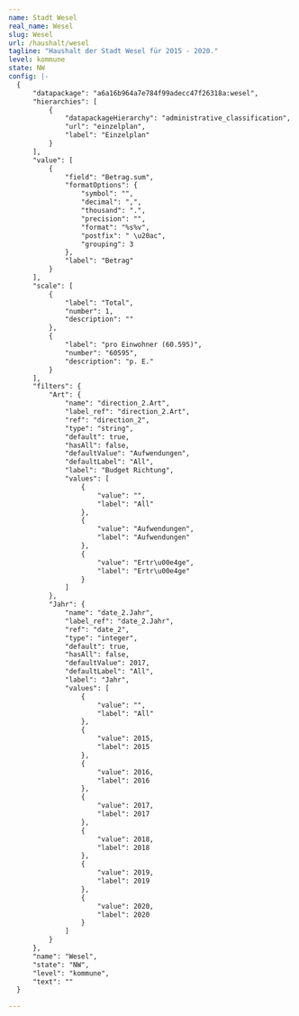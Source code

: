 ```yaml
---
name: Stadt Wesel 
real_name: Wesel
slug: Wesel 
url: /haushalt/wesel
tagline: "Haushalt der Stadt Wesel für 2015 - 2020."
level: kommune
state: NW
config: |-
  {
      "datapackage": "a6a16b964a7e784f99adecc47f26318a:wesel",
      "hierarchies": [
          {
              "datapackageHierarchy": "administrative_classification",
              "url": "einzelplan",
              "label": "Einzelplan"
          }
      ],
      "value": [
          {
              "field": "Betrag.sum",
              "formatOptions": {
                  "symbol": "",
                  "decimal": ",",
                  "thousand": ".",
                  "precision": "",
                  "format": "%s%v",
                  "postfix": " \u20ac",
                  "grouping": 3
              },
              "label": "Betrag"
          }
      ],
      "scale": [
          {
              "label": "Total",
              "number": 1,
              "description": ""
          },
          {
              "label": "pro Einwohner (60.595)",
              "number": "60595",
              "description": "p. E."
          }
      ],
      "filters": {
          "Art": {
              "name": "direction_2.Art",
              "label_ref": "direction_2.Art",
              "ref": "direction_2",
              "type": "string",
              "default": true,
              "hasAll": false,
              "defaultValue": "Aufwendungen",
              "defaultLabel": "All",
              "label": "Budget Richtung",
              "values": [
                  {
                      "value": "",
                      "label": "All"
                  },
                  {
                      "value": "Aufwendungen",
                      "label": "Aufwendungen"
                  },
                  {
                      "value": "Ertr\u00e4ge",
                      "label": "Ertr\u00e4ge"
                  }
              ]
          },
          "Jahr": {
              "name": "date_2.Jahr",
              "label_ref": "date_2.Jahr",
              "ref": "date_2",
              "type": "integer",
              "default": true,
              "hasAll": false,
              "defaultValue": 2017,
              "defaultLabel": "All",
              "label": "Jahr",
              "values": [
                  {
                      "value": "",
                      "label": "All"
                  },
                  {
                      "value": 2015,
                      "label": 2015
                  },
                  {
                      "value": 2016,
                      "label": 2016
                  },
                  {
                      "value": 2017,
                      "label": 2017
                  },
                  {
                      "value": 2018,
                      "label": 2018
                  },
                  {
                      "value": 2019,
                      "label": 2019
                  },
                  {
                      "value": 2020,
                      "label": 2020
                  }
              ]
          }
      },
      "name": "Wesel",
      "state": "NW",
      "level": "kommune",
      "text": ""
  }

---
```


